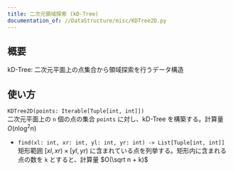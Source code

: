 ```yaml
---
title: 二次元領域探索 (kD-Tree)
documentation_of: //DataStructure/misc/KDTree2D.py
---
```

## 概要
kD-Tree: 二次元平面上の点集合から領域探索を行うデータ構造

## 使い方
`KDTree2D(points: Iterable[Tuple[int, int]])`  
二次元平面上の `n` 個の点の集合 `points` に対し、kD-Tree を構築する。計算量 $O(n \log^2 n)$

- `find(xl: int, xr: int, yl: int, yr: int) -> List[Tuple[int, int]]`  
矩形範囲 $\lbrack xl, xr) × \lbrack yl, yr)$ に含まれている点を列挙する。矩形内に含まれる点の数を `k` とすると、計算量 $O(\sqrt n + k)$
